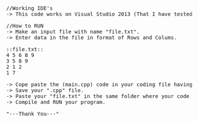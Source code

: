 <pre>
//Working IDE's
-> This code works on Visual Studio 2013 (That I have tested till yet)

//How to RUN
-> Make an input file with name "file.txt".
-> Enter data in the file in format of Rows and Colums.

::file.txt::
4 5 6 8 9
3 5 8 9
2 1 2
1 7

-> Cope paste the (main.cpp) code in your coding file having ".cpp" extension
-> Save your ".cpp" file.
-> Paste your "file.txt" in the same folder where your code file is saved.
-> Compile and RUN your program.

"---Thank You---"
</pre>
